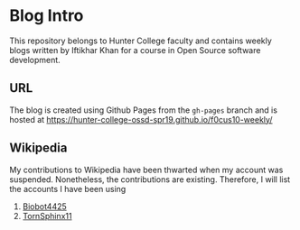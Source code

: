 # Blog Intro

This repository belongs to Hunter College faculty and contains weekly blogs written by Iftikhar Khan for a course in Open Source software development.

## URL

The blog is created using Github Pages from the `gh-pages` branch and is hosted at https://hunter-college-ossd-spr19.github.io/f0cus10-weekly/ 

## Wikipedia
My contributions to Wikipedia have been thwarted when my account was suspended. Nonetheless, the contributions are existing. Therefore, I will list the accounts I have been using

1. [Biobot4425](https://en.wikipedia.org/wiki/Special:Contributions/Biobot4425)
1. [TornSphinx11](https://en.wikipedia.org/wiki/Special:Contributions/TornSphinx11)
